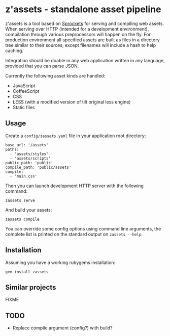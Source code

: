 z'assets - standalone asset pipeline
====================================

  z'assets is a tool based on [Sprockets][] for serving and compiling
web assets. When serving over HTTP (intended for a development
environment), compilation through various preprocessors will happen on
the fly. For production environment all specified assets are built as
files in a directory tree similar to their sources, except filenames
will include a hash to help caching.

[Sprockets]: https://github.com/sstephenson/sprockets

  Integration should be doable in any web application written in any
language, provided that you can parse JSON.

  Currently the following asset kinds are handled:

  * JavaScript
  * CoffeeScript
  * CSS
  * LESS (with a modified version of tilt original less engine)
  * Static files


Usage
-----

  Create a `config/zassets.yaml` file in your application root
directory:

    base_url: '/assets'
    paths:
      - 'assets/styles'
      - 'assets/scripts'
    public_path: 'public'
    compile_path: 'public/assets'
    compile:
      - 'main.css'

  Then you can launch development HTTP server with the following
command:

    zassets serve

  And build your assets:

    zassets compile

  You can override some config options using command line arguments,
the complete list is printed on the standard output on
`zassets --help`.


Installation
------------

  Assuming you have a working rubygems installation:

    gem install zassets


Similar projects
----------------

  FIXME


TODO
----

  * Replace compile argument (config?) with build?
